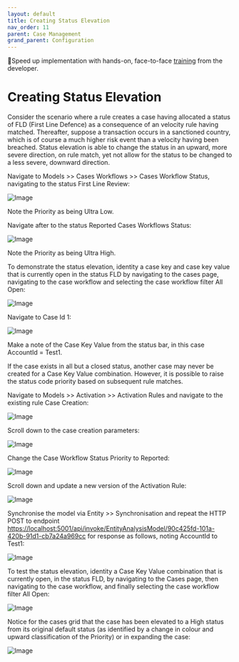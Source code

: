 ```yaml
---
layout: default
title: Creating Status Elevation
nav_order: 11
parent: Case Management
grand_parent: Configuration
---
```


🚀Speed up implementation with hands-on, face-to-face [training](https://www.jube.io/jube-training) from the developer.

# Creating Status Elevation
Consider the scenario where a rule creates a case having allocated a status of FLD (First Line Defence) as a consequence of an velocity rule having matched.  Thereafter,  suppose a transaction occurs in a sanctioned country, which is of course a much higher risk event than a velocity having been breached.  Status elevation is able to change the status in an upward,  more severe direction, on rule match, yet not allow for the status to be changed to a less severe,  downward direction.

Navigate to Models >> Cases Workflows >> Cases Workflow Status, navigating to the status First Line Review:

![Image](FirstLineReviewStatus.png)

Note the Priority as being Ultra Low.

Navigate after to the status Reported Cases Workflows Status:

![Image](ReportedStatus.png)

Note the Priority as being Ultra High.

To demonstrate the status elevation, identity a case key and case key value that is currently open in the status FLD by navigating to the cases page, navigating to the case workflow and selecting the case workflow filter All Open:

![Image](CasesSelectionSelectedLowPriorityStatus.png)

Navigate to Case Id 1:

![Image](ShowingStatusCodeIsLowPriorityForCase.png)

Make a note of the Case Key Value from the status bar,  in this case AccountId = Test1.

If the case exists in all but a closed status, another case may never be created for a Case Key Value combination.  However,  it is possible to raise the status code priority based on subsequent rule matches.

Navigate to Models >> Activation >> Activation Rules and navigate to the existing rule Case Creation:

![Image](NavigateToActivationRule.png)

Scroll down to the case creation parameters:

![Image](LocationOfCasesInActivationRule.png)

Change the Case Workflow Status Priority to Reported:

![Image](ChangingStatusCode.png)

Scroll down and update a new version of the Activation Rule:

![Image](UpdatedVersionOfActivationRule.png)

Synchronise the model via Entity >> Synchronisation and repeat the HTTP POST to endpoint [https://localhost:5001/api/invoke/EntityAnalysisModel/90c425fd-101a-420b-91d1-cb7a24a969cc](https://localhost:5001/api/invoke/EntityAnalysisModel/90c425fd-101a-420b-91d1-cb7a24a969cc) for response as follows, noting AccountId to Test1:

![Image](PostingTest1AccountId.png)

To test the status elevation, identity a Case Key Value combination that is currently open, in the status FLD, by navigating to the Cases page, then navigating to the case workflow, and finally selecting the case workflow filter All Open:

![Image](ExampleOfCaseStatusElevation.png)

Notice for the cases grid that the case has been elevated to a High status from its original default status (as identified by a change in colour and upward classification of the Priority) or in expanding the case:

![Image](ExpandedCaseShowingReported.png)